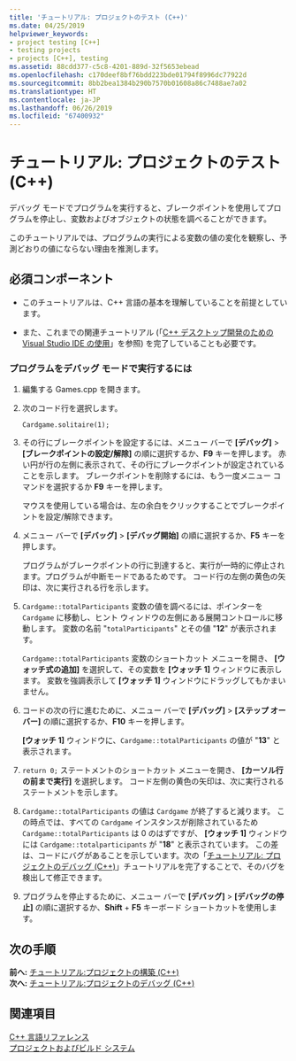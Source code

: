 ```yaml
---
title: 'チュートリアル: プロジェクトのテスト (C++)'
ms.date: 04/25/2019
helpviewer_keywords:
- project testing [C++]
- testing projects
- projects [C++], testing
ms.assetid: 88cdd377-c5c8-4201-889d-32f5653ebead
ms.openlocfilehash: c170deef8bf76bdd223bde01794f8996dc77922d
ms.sourcegitcommit: 8bb2bea1384b290b7570b01608a86c7488ae7a02
ms.translationtype: HT
ms.contentlocale: ja-JP
ms.lasthandoff: 06/26/2019
ms.locfileid: "67400932"
---
```

# <a name="walkthrough-testing-a-project-c"></a>チュートリアル: プロジェクトのテスト (C++)

デバッグ モードでプログラムを実行すると、ブレークポイントを使用してプログラムを停止し、変数およびオブジェクトの状態を調べることができます。

このチュートリアルでは、プログラムの実行による変数の値の変化を観察し、予測どおりの値にならない理由を推測します。

## <a name="prerequisites"></a>必須コンポーネント

- このチュートリアルは、C++ 言語の基本を理解していることを前提としています。

- また、これまでの関連チュートリアル (「[C++ デスクトップ開発のための Visual Studio IDE の使用](../ide/using-the-visual-studio-ide-for-cpp-desktop-development.md)」を参照) を完了していることも必要です。

### <a name="to-run-a-program-in-debug-mode"></a>プログラムをデバッグ モードで実行するには

1. 編集する Games.cpp を開きます。

1. 次のコード行を選択します。

   `Cardgame.solitaire(1);`

1. その行にブレークポイントを設定するには、メニュー バーで **[デバッグ]**  >  **[ブレークポイントの設定/解除]** の順に選択するか、**F9** キーを押します。 赤い円が行の左側に表示されて、その行にブレークポイントが設定されていることを示します。 ブレークポイントを削除するには、もう一度メニュー コマンドを選択するか **F9** キーを押します。

   マウスを使用している場合は、左の余白をクリックすることでブレークポイントを設定/解除できます。

1. メニュー バーで **[デバッグ]**  >  **[デバッグ開始]** の順に選択するか、**F5** キーを押します。

   プログラムがブレークポイントの行に到達すると、実行が一時的に停止されます。プログラムが中断モードであるためです。 コード行の左側の黄色の矢印は、次に実行される行を示します。

1. `Cardgame::totalParticipants` 変数の値を調べるには、ポインターを `Cardgame` に移動し、ヒント ウィンドウの左側にある展開コントロールに移動します。 変数の名前 "`totalParticipants`" とその値 "**12**" が表示されます。

   `Cardgame::totalParticipants` 変数のショートカット メニューを開き、 **[ウォッチ式の追加]** を選択して、その変数を **[ウォッチ 1]** ウィンドウに表示します。 変数を強調表示して **[ウォッチ 1]** ウィンドウにドラッグしてもかまいません。

1. コードの次の行に進むために、メニュー バーで **[デバッグ]**  >  **[ステップ オーバー]** の順に選択するか、**F10** キーを押します。

   **[ウォッチ 1]** ウィンドウに、`Cardgame::totalParticipants` の値が "**13**" と表示されます。

1. `return 0;` ステートメントのショートカット メニューを開き、 **[カーソル行の前まで実行]** を選択します。 コード左側の黄色の矢印は、次に実行されるステートメントを示します。

1. `Cardgame::totalParticipants` の値は `Cardgame` が終了すると減ります。 この時点では、すべての `Cardgame` インスタンスが削除されているため `Cardgame::totalParticipants` は 0 のはずですが、 **[ウォッチ 1]** ウィンドウには `Cardgame::totalparticipants` が "**18**" と表示されています。 この差は、コードにバグがあることを示しています。次の「[チュートリアル: プロジェクトのデバッグ (C++)](../ide/walkthrough-debugging-a-project-cpp.md)」チュートリアルを完了することで、そのバグを検出して修正できます。

1. プログラムを停止するために、メニュー バーで **[デバッグ]**  >  **[デバッグの停止]** の順に選択するか、**Shift** + **F5** キーボード ショートカットを使用します。

## <a name="next-steps"></a>次の手順

**前へ:** [チュートリアル:プロジェクトの構築 (C++)](../ide/walkthrough-building-a-project-cpp.md)<br/>
**次へ:** [チュートリアル:プロジェクトのデバッグ (C++)](../ide/walkthrough-debugging-a-project-cpp.md)

## <a name="see-also"></a>関連項目

[C++ 言語リファレンス](../cpp/cpp-language-reference.md)<br/>
[プロジェクトおよびビルド システム](../build/projects-and-build-systems-cpp.md)<br/>
